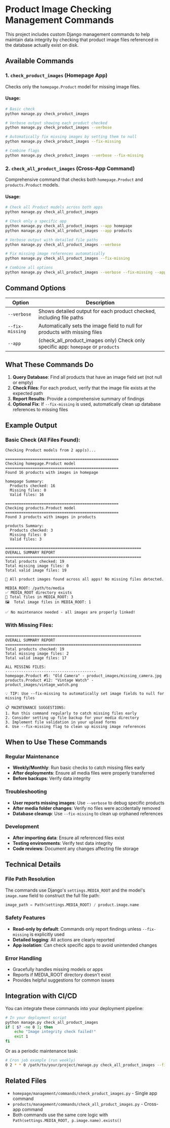 # Product Image Checking Management Commands

This project includes custom Django management commands to help maintain data integrity by checking that product image files referenced in the database actually exist on disk.

## Available Commands

### 1. `check_product_images` (Homepage App)

Checks only the `homepage.Product` model for missing image files.

#### Usage:
```bash
# Basic check
python manage.py check_product_images

# Verbose output showing each product checked
python manage.py check_product_images --verbose

# Automatically fix missing images by setting them to null
python manage.py check_product_images --fix-missing

# Combine flags
python manage.py check_product_images --verbose --fix-missing
```

### 2. `check_all_product_images` (Cross-App Command)

Comprehensive command that checks both `homepage.Product` and `products.Product` models.

#### Usage:
```bash
# Check all Product models across both apps
python manage.py check_all_product_images

# Check only a specific app
python manage.py check_all_product_images --app homepage
python manage.py check_all_product_images --app products

# Verbose output with detailed file paths
python manage.py check_all_product_images --verbose

# Fix missing image references automatically
python manage.py check_all_product_images --fix-missing

# Combine all options
python manage.py check_all_product_images --verbose --fix-missing --app homepage
```

## Command Options

| Option | Description |
|--------|-------------|
| `--verbose` | Shows detailed output for each product checked, including file paths |
| `--fix-missing` | Automatically sets the image field to null for products with missing files |
| `--app` | (check_all_product_images only) Check only specific app: `homepage` or `products` |

## What These Commands Do

1. **Query Database**: Find all products that have an image field set (not null or empty)
2. **Check Files**: For each product, verify that the image file exists at the expected path
3. **Report Results**: Provide a comprehensive summary of findings
4. **Optional Fix**: If `--fix-missing` is used, automatically clean up database references to missing files

## Example Output

### Basic Check (All Files Found):
```
Checking Product models from 2 app(s)...

==================================================
Checking homepage.Product model
==================================================
Found 16 products with images in homepage

homepage Summary:
  Products checked: 16
  Missing files: 0
  Valid files: 16

==================================================
Checking products.Product model
==================================================
Found 3 products with images in products

products Summary:
  Products checked: 3
  Missing files: 0
  Valid files: 3

============================================================
OVERALL SUMMARY REPORT
============================================================
Total products checked: 19
Total missing image files: 0
Total valid image files: 19

🎉 All product images found across all apps! No missing files detected.

MEDIA_ROOT: /path/to/media
✅ MEDIA_ROOT directory exists
📁 Total files in MEDIA_ROOT: 3
🖼️  Total image files in MEDIA_ROOT: 1

✅ No maintenance needed - all images are properly linked!
```

### With Missing Files:
```
============================================================
OVERALL SUMMARY REPORT
============================================================
Total products checked: 19
Total missing image files: 2
Total valid image files: 17

ALL MISSING FILES:
----------------------------------------
homepage.Product #5: "Old Camera" - product_images/missing_camera.jpg
products.Product #12: "Vintage Watch" - product_images/vintage_watch.png

💡 TIP: Use --fix-missing to automatically set image fields to null for missing files

📋 MAINTENANCE SUGGESTIONS:
1. Run this command regularly to catch missing files early
2. Consider setting up file backup for your media directory
3. Implement file validation in your upload forms
4. Use --fix-missing flag to clean up missing image references
```

## When to Use These Commands

### Regular Maintenance
- **Weekly/Monthly**: Run basic checks to catch missing files early
- **After deployments**: Ensure all media files were properly transferred
- **Before backups**: Verify data integrity

### Troubleshooting
- **User reports missing images**: Use `--verbose` to debug specific products
- **After media folder changes**: Verify no files were accidentally removed
- **Database cleanup**: Use `--fix-missing` to clean up orphaned references

### Development
- **After importing data**: Ensure all referenced files exist
- **Testing environments**: Verify test data integrity
- **Code reviews**: Document any changes affecting file storage

## Technical Details

### File Path Resolution
The commands use Django's `settings.MEDIA_ROOT` and the model's `image.name` field to construct the full file path:
```python
image_path = Path(settings.MEDIA_ROOT) / product.image.name
```

### Safety Features
- **Read-only by default**: Commands only report findings unless `--fix-missing` is explicitly used
- **Detailed logging**: All actions are clearly reported
- **App isolation**: Can check specific apps to avoid unintended changes

### Error Handling
- Gracefully handles missing models or apps
- Reports if MEDIA_ROOT directory doesn't exist
- Provides helpful suggestions for common issues

## Integration with CI/CD

You can integrate these commands into your deployment pipeline:

```bash
# In your deployment script
python manage.py check_all_product_images
if [ $? -ne 0 ]; then
    echo "Image integrity check failed!"
    exit 1
fi
```

Or as a periodic maintenance task:
```bash
# Cron job example (run weekly)
0 2 * * 0 /path/to/your/project/manage.py check_all_product_images --fix-missing
```

## Related Files

- `homepage/management/commands/check_product_images.py` - Single app command
- `products/management/commands/check_all_product_images.py` - Cross-app command
- Both commands use the same core logic with `Path(settings.MEDIA_ROOT, p.image.name).exists()`
